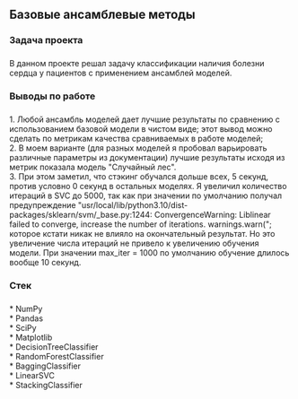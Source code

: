<h2 align="left">Базовые ансамблевые методы</h2>

###

<h3 align="left">Задача проекта</h3>

###

<p align="left">В данном проекте решал задачу классификации наличия болезни сердца у пациентов с применением ансамблей моделей.</p>

###

<h3 align="left">Выводы по работе</h3>

###

<p align="left">1. Любой ансамбль моделей дает лучшие результаты по сравнению с использованием базовой модели в чистом виде; этот вывод можно сделать по метрикам качества сравниваемых в работе моделей;<br>2. В моем варианте (для разных моделей я пробовал варьировать различные параметры из документации) лучшие результаты исходя из метрик показала модель "Случайный лес".<br>3. При этом заметил, что стэкинг обучался дольше всех, 5 секунд, против условно 0 секунд в остальных моделях. Я увеличил количество итераций в SVC до 5000, так как при значении по умолчанию получал предупреждение "usr/local/lib/python3.10/dist-packages/sklearn/svm/_base.py:1244: ConvergenceWarning: Liblinear failed to converge, increase the number of iterations. warnings.warn("; которое кстати никак не влияло на окончательный результат. Но это увеличение числа итераций не привело к увеличению обучения модели. При значении max_iter = 1000 по умолчанию обучение длилось вообще 10 секунд.</p>

###

<h3 align="left">Стек</h3>

###

<p align="left">* NumPy<br>* Pandas<br>* SciPy<br>* Matplotlib<br>* DecisionTreeClassifier<br>* RandomForestClassifier<br>* BaggingClassifier<br>* LinearSVC<br>* StackingClassifier</p>

###
